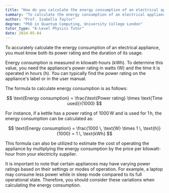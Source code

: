 ```yaml
---
title: "How do you calculate the energy consumption of an electrical appliance?"
summary: "To calculate the energy consumption of an electrical appliance, you need to know its power rating and the time it is used for."
author: "Prof. Isabella Taylor"
degree: "PhD in Quantum Computing, University College London"
tutor_type: "A-Level Physics Tutor"
date: 2024-05-04
---
```


To accurately calculate the energy consumption of an electrical appliance, you must know both its power rating and the duration of its usage.

Energy consumption is measured in kilowatt-hours (kWh). To determine this value, you need the appliance's power rating in watts (W) and the time it is operated in hours (h). You can typically find the power rating on the appliance's label or in the user manual.

The formula to calculate energy consumption is as follows:

$$
\text{Energy consumption} = \frac{\text{Power rating} \times \text{Time used}}{1000}
$$

For instance, if a kettle has a power rating of $1000 \, \text{W}$ and is used for $1 \, \text{h}$, the energy consumption can be calculated as:

$$
\text{Energy consumption} = \frac{1000 \, \text{W} \times 1 \, \text{h}}{1000} = 1 \, \text{kWh}
$$

This formula can also be utilized to estimate the cost of operating the appliance by multiplying the energy consumption by the price per kilowatt-hour from your electricity supplier.

It is important to note that certain appliances may have varying power ratings based on their settings or modes of operation. For example, a laptop may consume less power while in sleep mode compared to its full operational state. Therefore, you should consider these variations when calculating the energy consumption.
    